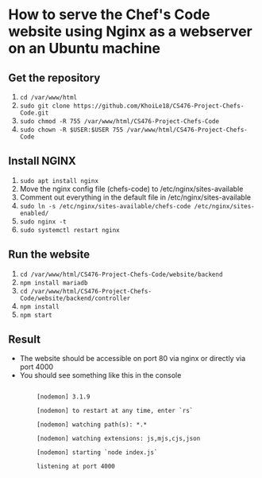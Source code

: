 # How to serve the Chef's Code website using Nginx as a webserver on an Ubuntu machine
## Get the repository
1. ``cd /var/www/html``
2. ``sudo git clone https://github.com/KhoiLe18/CS476-Project-Chefs-Code.git``
3. ``sudo chmod -R 755 /var/www/html/CS476-Project-Chefs-Code``
4. ``sudo chown -R $USER:$USER 755 /var/www/html/CS476-Project-Chefs-Code``

## Install NGINX
1. ``sudo apt install nginx``
2. Move the nginx config file (chefs-code) to /etc/nginx/sites-available
3. Comment out everything in the default file in /etc/nginx/sites-available
4. ``sudo ln -s /etc/nginx/sites-available/chefs-code /etc/nginx/sites-enabled/``
5. ``sudo nginx -t``
6. ``sudo systemctl restart nginx``

## Run the website
1. ``cd /var/www/html/CS476-Project-Chefs-Code/website/backend``
2. ``npm install mariadb``
3. ``cd /var/www/html/CS476-Project-Chefs-Code/website/backend/controller``
4. ``npm install``
5. ``npm start``

## Result
- The website should be accessible on port 80 via nginx or directly via port 4000
- You should see something like this in the console
<p>
	<code>
		[nodemon] 3.1.9<br>
		[nodemon] to restart at any time, enter `rs`<br>
		[nodemon] watching path(s): *.*<br>
		[nodemon] watching extensions: js,mjs,cjs,json<br>
		[nodemon] starting `node index.js`<br>
		listening at port 4000
	</code>
</p>